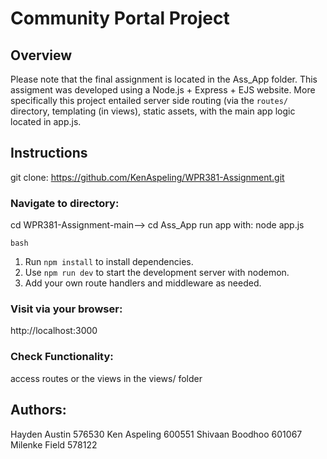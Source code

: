 # Community Portal Project

## Overview

Please note that the final assignment is located in the Ass_App folder.
This assigment was developed using a Node.js + Express + EJS website.
More specifically this project entailed server side routing (via the `routes/` directory, templating (in views), static assets, with the main app logic located in app.js.

## Instructions
git clone: https://github.com/KenAspeling/WPR381-Assignment.git

### Navigate to directory:
cd WPR381-Assignment-main-->
cd Ass_App
run app with: node app.js

```bash```
1. Run `npm install` to install dependencies.
2. Use `npm run dev` to start the development server with nodemon.
3. Add your own route handlers and middleware as needed.
### Visit via your browser: 
http://localhost:3000

### Check Functionality: 
access routes or the views in the views/ folder

## Authors:
Hayden Austin 576530
Ken Aspeling 600551
Shivaan Boodhoo 601067
Milenke Field 578122
